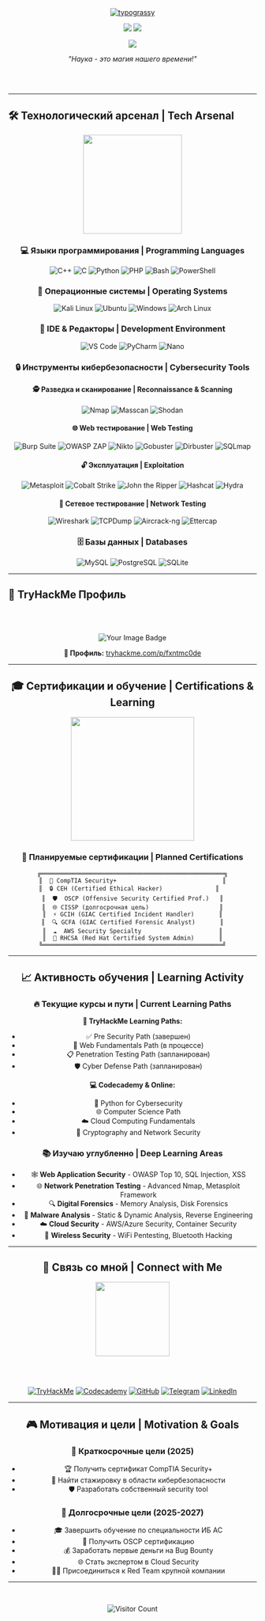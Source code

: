 <div align="center">
    <a href="https://github.com/kawarimidoll/typograssy">
        <img alt="typograssy" src="https://typograssy.deno.dev/api?text=FXNTM&l0=none&l1=82d9d0&l2=027353&l3=038c4c&l4=01402e&bg=none&frame=none&speed=100&comment=">
    </a>
    <p>
        <img draggable="false"style="witdh:119xp;height:20xp;" src="https://komarev.com/ghpvc/?username=FxntmCode&style=for-the-badge&color=1C8C8C">
        <a href="https://t.me/KTN100001">
            <img  draggable="false" style="witdh:119xp;height:20xp;"src="https://img.shields.io/badge/Telegram-2CA5E0?style=for-the-badge&logo=telegram&logoColor=white">
        </a>
    </p>
</div>

<div align="center">

  <!-- Заголовочная гифка -->
  <img src="https://i.pinimg.com/originals/b3/85/69/b385694f382ef98190040916c0efdda1.gif"/>

  *"Наука - это магия нашего времени!"*

  <br><br>


</div>

---


## 🛠️ Технологический арсенал | Tech Arsenal

<div align="center">

  <!-- Анимация программиста -->
  <img src="https://media.giphy.com/media/qgQUggAC3Pfv687qPC/giphy.gif" width="200"/>

### 💻 Языки программирования | Programming Languages
![C++](https://img.shields.io/badge/C++-00599C?style=for-the-badge&logo=cplusplus&logoColor=white)
![C](https://img.shields.io/badge/C-A8B9CC?style=for-the-badge&logo=c&logoColor=white)
![Python](https://img.shields.io/badge/Python-FFD43B?style=for-the-badge&logo=python&logoColor=darkgreen)
![PHP](https://img.shields.io/badge/PHP-777BB4?style=for-the-badge&logo=php&logoColor=white)
![Bash](https://img.shields.io/badge/Bash-4EAA25?style=for-the-badge&logo=gnubash&logoColor=white)
![PowerShell](https://img.shields.io/badge/PowerShell-5391FE?style=for-the-badge&logo=powershell&logoColor=white)

### 🐧 Операционные системы | Operating Systems  
![Kali Linux](https://img.shields.io/badge/Kali_Linux-557C94?style=for-the-badge&logo=kali-linux&logoColor=white)
![Ubuntu](https://img.shields.io/badge/Ubuntu-E95420?style=for-the-badge&logo=ubuntu&logoColor=white)
![Windows](https://img.shields.io/badge/Windows-0078D6?style=for-the-badge&logo=windows&logoColor=white)
![Arch Linux](https://img.shields.io/badge/Arch_Linux-1793D1?style=for-the-badge&logo=arch-linux&logoColor=white)

### 🔧 IDE & Редакторы | Development Environment
![VS Code](https://img.shields.io/badge/Visual_Studio_Code-0078D4?style=for-the-badge&logo=visual%20studio%20code&logoColor=white)
![PyCharm](https://img.shields.io/badge/PyCharm-000000?style=for-the-badge&logo=pycharm&logoColor=white)
![Nano](https://img.shields.io/badge/Nano-4A90E2?style=for-the-badge&logo=nano&logoColor=white)

### 🔒 Инструменты кибербезопасности | Cybersecurity Tools

#### 🕵️ Разведка и сканирование | Reconnaissance & Scanning
![Nmap](https://img.shields.io/badge/Nmap-4682B4?style=for-the-badge&logo=nmap&logoColor=white)
![Masscan](https://img.shields.io/badge/Masscan-FF6B35?style=for-the-badge&logoColor=white)
![Shodan](https://img.shields.io/badge/Shodan-FF5733?style=for-the-badge&logoColor=white)

#### 🌐 Web тестирование | Web Testing
![Burp Suite](https://img.shields.io/badge/Burp_Suite-FF6633?style=for-the-badge&logoColor=white)
![OWASP ZAP](https://img.shields.io/badge/OWASP_ZAP-00549E?style=for-the-badge&logoColor=white)
![Nikto](https://img.shields.io/badge/Nikto-4B0082?style=for-the-badge&logoColor=white)
![Gobuster](https://img.shields.io/badge/Gobuster-228B22?style=for-the-badge&logoColor=white)
![Dirbuster](https://img.shields.io/badge/Dirbuster-8B4513?style=for-the-badge&logoColor=white)
![SQLmap](https://img.shields.io/badge/SQLmap-CC0000?style=for-the-badge&logoColor=white)

#### 🔓 Эксплуатация | Exploitation
![Metasploit](https://img.shields.io/badge/Metasploit-2596CD?style=for-the-badge&logoColor=white)
![Cobalt Strike](https://img.shields.io/badge/Cobalt_Strike-FF4500?style=for-the-badge&logoColor=white)
![John the Ripper](https://img.shields.io/badge/John_the_Ripper-8B0000?style=for-the-badge&logoColor=white)
![Hashcat](https://img.shields.io/badge/Hashcat-FF6347?style=for-the-badge&logoColor=white)
![Hydra](https://img.shields.io/badge/Hydra-006400?style=for-the-badge&logoColor=white)

#### 📡 Сетевое тестирование | Network Testing
![Wireshark](https://img.shields.io/badge/Wireshark-1679A7?style=for-the-badge&logo=wireshark&logoColor=white)
![TCPDump](https://img.shields.io/badge/TCPDump-4682B4?style=for-the-badge&logoColor=white)
![Aircrack-ng](https://img.shields.io/badge/Aircrack--ng-FF1493?style=for-the-badge&logoColor=white)
![Ettercap](https://img.shields.io/badge/Ettercap-8B4513?style=for-the-badge&logoColor=white)

### 🗄️ Базы данных | Databases
![MySQL](https://img.shields.io/badge/MySQL-4479A1?style=for-the-badge&logo=mysql&logoColor=white)
![PostgreSQL](https://img.shields.io/badge/PostgreSQL-316192?style=for-the-badge&logo=postgresql&logoColor=white)
![SQLite](https://img.shields.io/badge/SQLite-07405E?style=for-the-badge&logo=sqlite&logoColor=white)

</div>

---

## 🎯 TryHackMe Профиль

<div align="center">

  <br><br>

  <!-- TryHackMe Profile Badge -->
  <img src="https://tryhackme-badges.s3.amazonaws.com/fxntmc0de.png" alt="Your Image Badge" />

**🔗 Профиль:** [tryhackme.com/p/fxntmc0de](https://tryhackme.com/p/fxntmc0de)

---

## 🎓 Сертификации и обучение | Certifications & Learning

<div align="center">

  <!-- Обучение гифка -->
  <img src="https://media.giphy.com/media/LaVp0AyqR5bGsC5Cbm/giphy.gif" width="250"/>

### 🏅 Планируемые сертификации | Planned Certifications
```
╔════════════════════════════════════════════════════╗
║  📜 CompTIA Security+                              ║
║  🔒 CEH (Certified Ethical Hacker)               ║  
║  🛡️  OSCP (Offensive Security Certified Prof.)   ║
║  🌐 CISSP (долгосрочная цель)                    ║
║  ⚡ GCIH (GIAC Certified Incident Handler)       ║
║  🔍 GCFA (GIAC Certified Forensic Analyst)       ║
║  ☁️  AWS Security Specialty                      ║
║  🐧 RHCSA (Red Hat Certified System Admin)       ║
╚═══════════════════════════════════════════════════╝
```
</div>

---

## 📈 Активность обучения | Learning Activity

<div align="center">

### 🔥 Текущие курсы и пути | Current Learning Paths

**🎯 TryHackMe Learning Paths:**
- ✅ Pre Security Path (завершен)
- 🔄 Web Fundamentals Path (в процессе)
- 📋 Penetration Testing Path (запланирован)
- 🛡️ Cyber Defense Path (запланирован)

**💻 Codecademy & Online:**
- 🐍 Python for Cybersecurity
- 🌐 Computer Science Path
- ☁️ Cloud Computing Fundamentals
- 🔐 Cryptography and Network Security

### 📚 Изучаю углубленно | Deep Learning Areas
- 🕸️ **Web Application Security** - OWASP Top 10, SQL Injection, XSS
- 🌐 **Network Penetration Testing** - Advanced Nmap, Metasploit Framework  
- 🔍 **Digital Forensics** - Memory Analysis, Disk Forensics
- 🦠 **Malware Analysis** - Static & Dynamic Analysis, Reverse Engineering
- ☁️ **Cloud Security** - AWS/Azure Security, Container Security
- 📡 **Wireless Security** - WiFi Pentesting, Bluetooth Hacking

</div>

---

## 🤝 Связь со мной | Connect with Me

<div align="center">

  <!-- Социальные сети гифка -->
  <img src="https://media.giphy.com/media/LnQjpWaON8nhr21vNW/giphy.gif" width="150"/>

  <br><br>

[![TryHackMe](https://img.shields.io/badge/TryHackMe-212C42?style=for-the-badge&logo=tryhackme&logoColor=white)](https://tryhackme.com/p/fxntmc0de)
[![Codecademy](https://img.shields.io/badge/Codecademy-FFF0E6?style=for-the-badge&logo=codecademy&logoColor=303347)](https://www.codecademy.com/profiles/Fxntm)
[![GitHub](https://img.shields.io/badge/GitHub-100000?style=for-the-badge&logo=github&logoColor=white)](https://github.com/fxntmc0de)
[![Telegram](https://img.shields.io/badge/Telegram-2CA5E0?style=for-the-badge&logo=telegram&logoColor=white)](https://t.me/KTN100001)
[![LinkedIn](https://img.shields.io/badge/LinkedIn-0077B5?style=for-the-badge&logo=linkedin&logoColor=white)](https://linkedin.com/in/YOUR_LINKEDIN)

</div>

---

## 🎮 Мотивация и цели | Motivation & Goals

### 🎯 Краткосрочные цели (2025)
- 🏆 Получить сертификат CompTIA Security+
- 💼 Найти стажировку в области кибербезопасности
- 🛡️ Разработать собственный security tool

### 🚀 Долгосрочные цели (2025-2027)
- 🎓 Завершить обучение по специальности ИБ АС
- 🔐 Получить OSCP сертификацию
- 💰 Заработать первые деньги на Bug Bounty
- 🌐 Стать экспертом в Cloud Security
- 👨‍💻 Присоединиться к Red Team крупной компании

---

<div align="center">

  <br>

  ![Visitor Count](https://komarev.com/ghpvc/?username=fxntmc0de&color=brightgreen)

</div>

